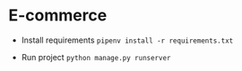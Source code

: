 # E-commerce

- Install requirements
`pipenv install -r requirements.txt`

- Run project
`python manage.py runserver`
